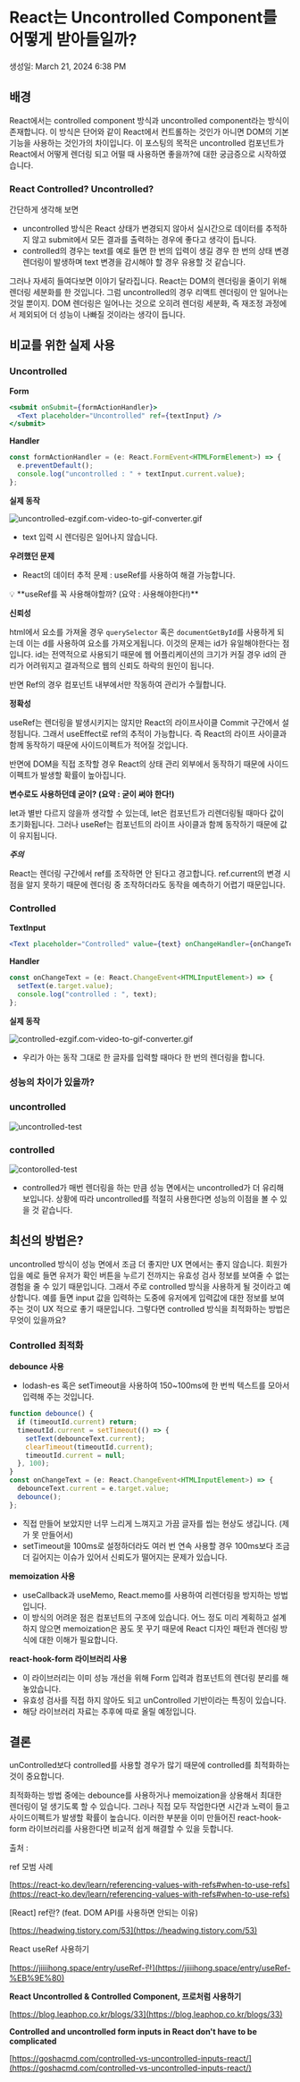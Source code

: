 # React는 Uncontrolled Component를 어떻게 받아들일까?

생성일: March 21, 2024 6:38 PM

## 배경

React에서는 controlled component 방식과 uncontrolled component라는 방식이 존재합니다. 이 방식은 단어와 같이 React에서 컨트롤하는 것인가 아니면 DOM의 기본 기능을 사용하는 것인가의 차이입니다. 이 포스팅의 목적은 uncontrolled 컴포넌트가 React에서 어떻게 렌더링 되고 어떨 때 사용하면 좋을까?에 대한 궁금증으로 시작하였습니다.

### React Controlled? Uncontrolled?

간단하게 생각해 보면

- uncontrolled 방식은 React 상태가 변경되지 않아서 실시간으로 데이터를 추적하지 않고 submit에서 모든 결과를 출력하는 경우에 좋다고 생각이 듭니다.
- controlled의 경우는 text를 예로 들면 한 번의 입력이 생길 경우 한 번의 상태 변경 렌더링이 발생하며 text 변경을 감시해야 할 경우 유용할 것 같습니다.

그러나 자세히 들여다보면 이야기 달라집니다. React는 DOM의 렌더링을 줄이기 위해 렌더링 세분화를 한 것입니다. 그럼 uncontrolled의 경우 리액트 렌더링이 안 일어나는 것일 뿐이지. DOM 렌더링은 일어나는 것으로 오히려 렌더링 세분화, 즉 재조정 과정에서 제외되어 더 성능이 나빠질 것이라는 생각이 듭니다.

## 비교를 위한 실제 사용

### Uncontrolled

**Form**

```jsx
<submit onSubmit={formActionHandler}>
  <Text placeholder="Uncontrolled" ref={textInput} />
</submit>
```

**Handler**

```jsx
const formActionHandler = (e: React.FormEvent<HTMLFormElement>) => {
  e.preventDefault();
  console.log("uncontrolled : " + textInput.current.value);
};
```

**실제 동작**

![uncontrolled-ezgif.com-video-to-gif-converter.gif](./uncontrolled-ezgif.com-video-to-gif-converter.gif)

- text 입력 시 렌더링은 일어나지 않습니다.

**우려했던 문제**

- React의 데이터 추적 문제 : useRef를 사용하여 해결 가능합니다.

<aside>
💡 **useRef를 꼭 사용해야할까? (요약 : 사용해야한다!)**

**신뢰성**

html에서 요소를 가져올 경우 `querySelector` 혹은 `documentGetById`를 사용하게 되는데 이는 d를 사용하여 요소를 가져오게됩니다. 이것의 문제는 id가 유일해야한다는 점입니다. id는 전역적으로 사용되기 때문에 웹 어플리케이션의 크기가 커질 경우 id의 관리가 어려워지고 결과적으로 웹의 신뢰도 하락의 원인이 됩니다.

반면 Ref의 경우 컴포넌트 내부에서만 작동하여 관리가 수월합니다.

**정확성**

useRef는 렌더링을 발생시키지는 않지만 React의 라이프사이클 Commit 구간에서 설정됩니다. 그래서 useEffect로 ref의 추적이 가능합니다. 즉 React의 라이프 사이클과 함께 동작하기 때문에 사이드이펙트가 적어질 것입니다.

반면에 DOM을 직접 조작할 경우 React의 상태 관리 외부에서 동작하기 때문에 사이드 이펙트가 발생할 확률이 높아집니다.

**변수로도 사용하던데 굳이? (요약 : 굳이 써야 한다!)**

let과 별반 다르지 않을까 생각할 수 있는데, let은 컴포넌트가 리렌더링될 때마다 값이 초기화됩니다. 그러나 useRef는 컴포넌트의 라이프 사이클과 함께 동작하기 때문에 값이 유지됩니다.

**_주의_**

React는 렌더링 구간에서 ref를 조작하면 안 된다고 경고합니다. ref.current의 변경 시점을 알지 못하기 때문에 렌더링 중 조작하더라도 동작을 예측하기 어렵기 때문입니다.

</aside>

### Controlled

**TextInput**

```jsx
<Text placeholder="Controlled" value={text} onChangeHandler={onChangeText} />
```

**Handler**

```jsx
const onChangeText = (e: React.ChangeEvent<HTMLInputElement>) => {
  setText(e.target.value);
  console.log("controlled : ", text);
};
```

**실제 동작**

![controlled-ezgif.com-video-to-gif-converter.gif](./controlled-ezgif.com-video-to-gif-converter.gif)

- 우리가 아는 동작 그대로 한 글자를 입력할 때마다 한 번의 렌더링을 합니다.

### 성능의 차이가 있을까?

### uncontrolled

![uncontrolled-test](./uncontrolled-test.png)

### controlled

![contorolled-test](./controlled-test.png)

- controlled가 매번 렌더링을 하는 만큼 성능 면에서는 uncontrolled가 더 유리해 보입니다. 상황에 따라 uncontrolled를 적절히 사용한다면 성능의 이점을 볼 수 있을 것 같습니다.

## 최선의 방법은?

uncontrolled 방식이 성능 면에서 조금 더 좋지만 UX 면에서는 좋지 않습니다. 회원가입을 예로 들면 유저가 확인 버튼을 누르기 전까지는 유효성 검사 정보를 보여줄 수 없는 경험을 줄 수 있기 때문입니다. 그래서 주로 controlled 방식을 사용하게 될 것이라고 예상합니다. 예를 들면 input 값을 입력하는 도중에 유저에게 입력값에 대한 정보를 보여주는 것이 UX 적으로 좋기 때문입니다. 그렇다면 controlled 방식을 최적화하는 방법은 무엇이 있을까요?

### Controlled 최적화

**debounce 사용**

- lodash-es 혹은 setTimeout을 사용하여 150~100ms에 한 번씩 텍스트를 모아서 입력해 주는 것입니다.

```jsx
function debounce() {
  if (timeoutId.current) return;
  timeoutId.current = setTimeout(() => {
    setText(debounceText.current);
    clearTimeout(timeoutId.current);
    timeoutId.current = null;
  }, 100);
}
const onChangeText = (e: React.ChangeEvent<HTMLInputElement>) => {
  debounceText.current = e.target.value;
  debounce();
};
```

- 직접 만들어 보았지만 너무 느리게 느껴지고 가끔 글자를 씹는 현상도 생깁니다. (제가 못 만들어서)
- setTimeout을 100ms로 설정하더라도 여러 번 연속 사용할 경우 100ms보다 조금 더 길어지는 이슈가 있어서 신뢰도가 떨어지는 문제가 있습니다.

**memoization 사용**

- useCallback과 useMemo, React.memo를 사용하여 리렌더링을 방지하는 방법입니다.
- 이 방식의 어려운 점은 컴포넌트의 구조에 있습니다. 어느 정도 미리 계획하고 설계하지 않으면 memoization은 꿈도 못 꾸기 때문에 React 디자인 패턴과 렌더링 방식에 대한 이해가 필요합니다.

**react-hook-form 라이브러리 사용**

- 이 라이브러리는 이미 성능 개선을 위해 Form 입력과 컴포넌트의 렌더링 분리를 해놓았습니다.
- 유효성 검사를 직접 하지 않아도 되고 unControlled 기반이라는 특징이 있습니다.
- 해당 라이브러리 자료는 추후에 따로 올릴 예정입니다.

## 결론

unControlled보다 controlled를 사용할 경우가 많기 때문에 controlled를 최적화하는 것이 중요합니다.

최적화하는 방법 중에는 debounce를 사용하거나 memoization을 상용해서 최대한 렌더링이 덜 생기도록 할 수 있습니다. 그러나 직접 모두 작업한다면 시간과 노력이 들고 사이드이펙트가 발생할 확률이 높습니다. 이러한 부분을 이미 만들어진 react-hook-form 라이브러리를 사용한다면 비교적 쉽게 해결할 수 있을 듯합니다.

출처 :

ref 모범 사례

[https://react-ko.dev/learn/referencing-values-with-refs#when-to-use-refs](https://react-ko.dev/learn/referencing-values-with-refs#when-to-use-refs)

[React] ref란? (feat. DOM API를 사용하면 안되는 이유)

[https://headwing.tistory.com/53](https://headwing.tistory.com/53)

React useRef 사용하기

[https://jiiiihong.space/entry/useRef-란](https://jiiiihong.space/entry/useRef-%EB%9E%80)

**React Uncontrolled & Controlled Component, 프로처럼 사용하기**

[https://blog.leaphop.co.kr/blogs/33](https://blog.leaphop.co.kr/blogs/33)

**Controlled and uncontrolled form inputs in React don't have to be complicated**

[https://goshacmd.com/controlled-vs-uncontrolled-inputs-react/](https://goshacmd.com/controlled-vs-uncontrolled-inputs-react/)
